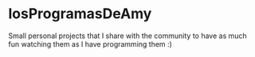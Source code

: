 # losProgramasDeAmy
Small personal projects that I share with the community to have as much fun watching them as I have programming them :)
